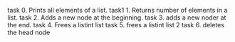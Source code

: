 task 0. Prints all elements of a list.
task1 1. Returns number of elements in a list.
task 2. Adds a new node at the beginning.
task 3. adds a new noder at the end.
task 4. Frees a listint list
task 5. frees a listint list 2
task 6. deletes the head node

